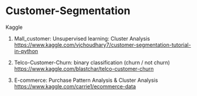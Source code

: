 # Customer-Segmentation
Kaggle

1) Mall_customer: Unsupervised learning: Cluster Analysis<br>
https://www.kaggle.com/vjchoudhary7/customer-segmentation-tutorial-in-python

2) Telco-Customer-Churn: binary classification (churn / not churn)<br>
https://www.kaggle.com/blastchar/telco-customer-churn

3) E-commerce: Purchase Pattern Analysis & Cluster Analysis
https://www.kaggle.com/carrie1/ecommerce-data
